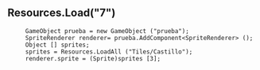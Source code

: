 ## Resources.Load<Sprite>("7")
         GameObject prueba = new GameObject ("prueba");
         SpriteRenderer renderer= prueba.AddComponent<SpriteRenderer> ();
         Object [] sprites;
         sprites = Resources.LoadAll ("Tiles/Castillo");
         renderer.sprite = (Sprite)sprites [3];